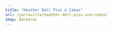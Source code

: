 ```yaml
---
title: "Heather Dell Pies & Cakes"
url: /yarraville/heather-dell-pies-und-cakes/
shop: Bäckerei
---
```

